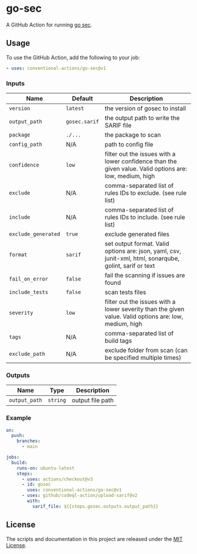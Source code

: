 # go-sec

A GitHub Action for running [go sec](https://securego.io/).

## Usage

To use the GitHub Action, add the following to your job:

```yaml
- uses: conventional-actions/go-sec@v1
```

### Inputs

| Name                | Default       | Description                                                                                              |
|---------------------|---------------|----------------------------------------------------------------------------------------------------------|
| `version`           | `latest`      | the version of gosec to install                                                                          |
| `output_path`       | `gosec.sarif` | the output path to write the SARIF file                                                                  |
| `package`           | `./...`       | the package to scan                                                                                      |
| `config_path`       | N/A           | path to config file                                                                                      |
| `confidence`        | `low`         | filter out the issues with a lower confidence than the given value. Valid options are: low, medium, high |
| `exclude`           | N/A           | comma-separated list of rules IDs to exclude. (see rule list)                                            |
| `include`           | N/A           | comma-separated list of rules IDs to include. (see rule list)                                            |
| `exclude_generated` | `true`        | exclude generated files                                                                                  |
| `format`            | `sarif`       | set output format. Valid options are: json, yaml, csv, junit-xml, html, sonarqube, golint, sarif or text |
| `fail_on_error`     | `false`       | fail the scanning if issues are found                                                                    |
| `include_tests`     | `false`       | scan tests files                                                                                         |
| `severity`          | `low`         | filter out the issues with a lower severity than the given value. Valid options are: low, medium, high   |
| `tags`              | N/A           | comma-separated list of build tags                                                                       |
| `exclude_path`      | N/A           | exclude folder from scan (can be specified multiple times)                                               | 

### Outputs

| Name          | Type     | Description      |
|---------------|----------|------------------|
| `output_path` | `string` | output file path |

### Example

```yaml
on:
  push:
    branches:
      - main

jobs:
  build:
    runs-on: ubuntu-latest
    steps:
      - uses: actions/checkout@v3
      - id: gosec
        uses: conventional-actions/go-sec@v1
      - uses: github/codeql-action/upload-sarif@v2
        with:
          sarif_file: ${{steps.gosec.outputs.output_path}}
```

## License

The scripts and documentation in this project are released under the [MIT License](LICENSE).
